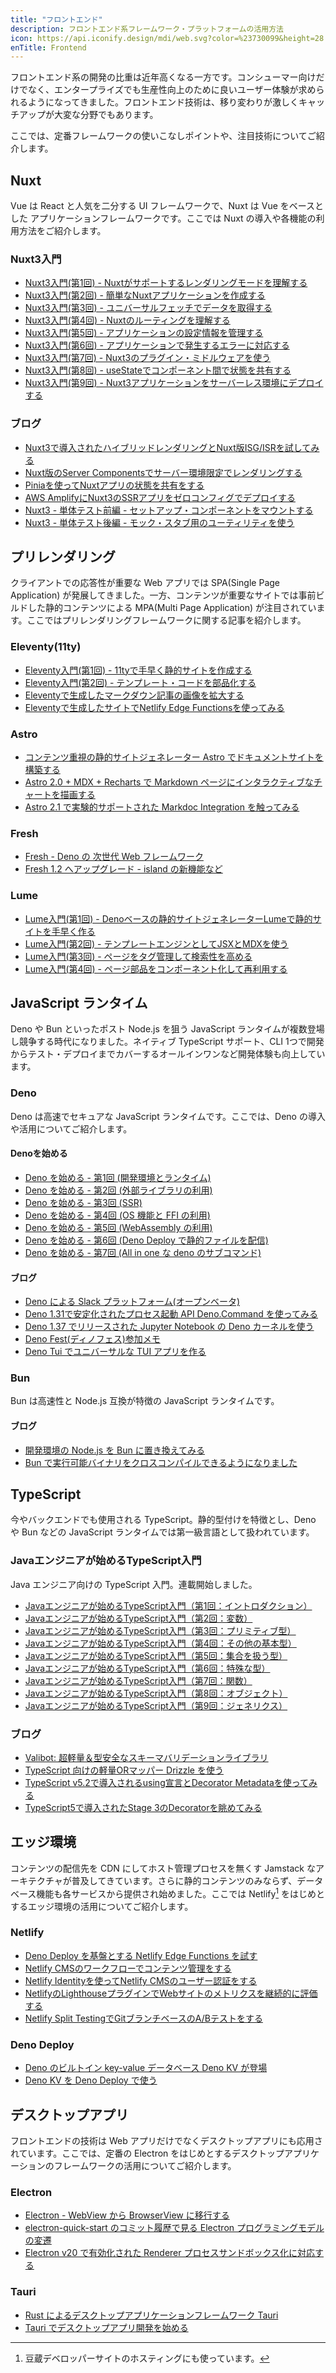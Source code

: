 ```yaml
---
title: "フロントエンド"
description: フロントエンド系フレームワーク・プラットフォームの活用方法
icon: https://api.iconify.design/mdi/web.svg?color=%23730099&height=28
enTitle: Frontend
---
```


フロントエンド系の開発の比重は近年高くなる一方です。コンシューマー向けだけでなく、エンタープライズでも生産性向上のために良いユーザー体験が求められるようになってきました。フロントエンド技術は、移り変わりが激しくキャッチアップが大変な分野でもあります。

ここでは、定番フレームワークの使いこなしポイントや、注目技術についてご紹介します。


## Nuxt
Vue は React と人気を二分する UI フレームワークで、Nuxt は Vue をベースとした アプリケーションフレームワークです。ここでは Nuxt の導入や各機能の利用方法をご紹介します。

### Nuxt3入門
- [Nuxt3入門(第1回) - Nuxtがサポートするレンダリングモードを理解する](/nuxt/nuxt3-rendering-mode/)
- [Nuxt3入門(第2回) - 簡単なNuxtアプリケーションを作成する](/nuxt/nuxt3-develop-sample-app/)
- [Nuxt3入門(第3回) - ユニバーサルフェッチでデータを取得する](/nuxt/nuxt3-universal-fetch/)
- [Nuxt3入門(第4回) - Nuxtのルーティングを理解する](/nuxt/nuxt3-routing/)
- [Nuxt3入門(第5回) - アプリケーションの設定情報を管理する](/nuxt/nuxt3-app-configuration/)
- [Nuxt3入門(第6回) - アプリケーションで発生するエラーに対応する](/nuxt/nuxt3-error-handling/)
- [Nuxt3入門(第7回) - Nuxt3のプラグイン・ミドルウェアを使う](/nuxt/nuxt3-plugin-middleware/)
- [Nuxt3入門(第8回) - useStateでコンポーネント間で状態を共有する](/nuxt/nuxt3-state-management/)
- [Nuxt3入門(第9回) - Nuxt3アプリケーションをサーバーレス環境にデプロイする](/nuxt/nuxt3-serverless-deploy/)

### ブログ
- [Nuxt3で導入されたハイブリッドレンダリングとNuxt版ISG/ISRを試してみる](/blogs/2022/12/18/nuxt3-hybrid-rendering/)
- [Nuxt版のServer Componentsでサーバー環境限定でレンダリングする](/blogs/2023/07/05/nuxt3-server-components-intro/)
- [Piniaを使ってNuxtアプリの状態を共有をする](/blogs/2023/11/05/pinia-with-nuxt3/)
- [AWS AmplifyにNuxt3のSSRアプリをゼロコンフィグでデプロイする](/blogs/2023/11/22/nuxt3-on-amplify-hosting/)
- [Nuxt3 - 単体テスト前編 - セットアップ・コンポーネントをマウントする](/blogs/2024/02/07/nuxt3-unit-testing-mount/)
- [Nuxt3 - 単体テスト後編 - モック・スタブ用のユーティリティを使う](/blogs/2024/02/12/nuxt3-unit-testing-mock/)

## プリレンダリング
クライアントでの応答性が重要な Web アプリでは SPA(Single Page Application) が発展してきました。一方、コンテンツが重要なサイトでは事前ビルドした静的コンテンツによる MPA(Multi Page Application) が注目されています。ここではプリレンダリングフレームワークに関する記事を紹介します。

### Eleventy(11ty)
- [Eleventy入門(第1回) - 11tyで手早く静的サイトを作成する](/11ty/11ty-intro/)
- [Eleventy入門(第2回) - テンプレート・コードを部品化する](/11ty/11ty-reusable-components/)
- [Eleventyで生成したマークダウン記事の画像を拡大する](/blogs/2022/05/19/11ty-zoom-image/)
- [Eleventyで生成したサイトでNetlify Edge Functionsを使ってみる](/blogs/2022/08/17/netlify-edge-functions-with-11ty/)

### Astro
- [コンテンツ重視の静的サイトジェネレーター Astro でドキュメントサイトを構築する](/blogs/2022/09/07/build-doc-site-with-astro/)
- [Astro 2.0 + MDX + Recharts で Markdown ページにインタラクティブなチャートを描画する](/blogs/2023/01/29/astro-2.0-mdx/)
- [Astro 2.1 で実験的サポートされた Markdoc Integration を触ってみる](/blogs/2023/03/23/astro2_1-with-markdoc-support/)

### Fresh
- [Fresh - Deno の 次世代 Web フレームワーク](/blogs/2022/07/04/fresh-deno-next-gen-web-framework/)
- [Fresh 1.2 へアップグレード - island の新機能など](/blogs/2023/06/27/fresh-1_2/)

### Lume
- [Lume入門(第1回) - Denoベースの静的サイトジェネレーターLumeで静的サイトを手早く作る](/lume/lume-intro/)
- [Lume入門(第2回) - テンプレートエンジンとしてJSXとMDXを使う](/lume/lume-jsx-mdx/)
- [Lume入門(第3回) - ページをタグ管理して検索性を高める](/lume/lume-search/)
- [Lume入門(第4回) - ページ部品をコンポーネント化して再利用する](/lume/lume-components/)

## JavaScript ランタイム
Deno や Bun といったポスト Node.js を狙う JavaScript ランタイムが複数登場し競争する時代になりました。ネイティブ TypeScript サポート、CLI 1つで開発からテスト・デプロイまでカバーするオールインワンなど開発体験も向上しています。

### Deno
Deno は高速でセキュアな JavaScript ランタイムです。ここでは、Deno の導入や活用についてご紹介します。

#### Denoを始める
- [Deno を始める - 第1回 (開発環境とランタイム)](/deno/getting-started/01-introduction/)
- [Deno を始める - 第2回 (外部ライブラリの利用)](/deno/getting-started/02-use-external-packages/)
- [Deno を始める - 第3回 (SSR)](/deno/getting-started/03-server-side-rendering/)
- [Deno を始める - 第4回 (OS 機能と FFI の利用)](/deno/getting-started/04-using-os-and-ffi/)
- [Deno を始める - 第5回 (WebAssembly の利用)](/deno/getting-started/05-using-wasm/)
- [Deno を始める - 第6回 (Deno Deploy で静的ファイルを配信)](/deno/getting-started/06-serving-files-on-deno-deploy/)
- [Deno を始める - 第7回 (All in one な deno のサブコマンド)](/deno/getting-started/07-all-in-one-deno-sub-commands/)

#### ブログ
- [Deno による Slack プラットフォーム(オープンベータ)](/blogs/2022/09/27/slack-new-plotform-powered-by-deno/)
- [Deno 1.31で安定化されたプロセス起動 API Deno.Command を使ってみる](/blogs/2023/03/06/deno-new-command-api/)
- [Deno 1.37 でリリースされた Jupyter Notebook の Deno カーネルを使う](/blogs/2023/09/22/deno-jupyter-kernel/)
- [Deno Fest(ディノフェス)参加メモ](/blogs/2023/10/23/deno-fest-2023/)
- [Deno Tui でユニバーサルな TUI アプリを作る](/blogs/2023/11/03/deno-tui/)

### Bun
Bun は高速性と Node.js 互換が特徴の JavaScript ランタイムです。

#### ブログ
- [開発環境の Node.js を Bun に置き換えてみる](/blogs/2023/11/21/replace-nodejs-with-bun-in-devenv/)
- [Bun で実行可能バイナリをクロスコンパイルできるようになりました](/blogs/2024/05/20/bun-cross-compile/)

## TypeScript
今やバックエンドでも使用される TypeScript。静的型付けを特徴とし、Deno や Bun などの JavaScript ランタイムでは第一級言語として扱われています。

### Javaエンジニアが始めるTypeScript入門
Java エンジニア向けの TypeScript 入門。連載開始しました。

- [Javaエンジニアが始めるTypeScript入門（第1回：イントロダクション）](/typescript-intro/introduction-to-typescript-for-java-engineer_index/)
- [Javaエンジニアが始めるTypeScript入門（第2回：変数）](/typescript-intro/introduction-to-typescript-for-java-engineer_variable/)
- [Javaエンジニアが始めるTypeScript入門（第3回：プリミティブ型）](/typescript-intro/introduction-to-typescript-for-java-engineer_primitive-type/)
- [Javaエンジニアが始めるTypeScript入門（第4回：その他の基本型）](/typescript-intro/introduction-to-typescript-for-java-engineer_other-basic-type)
- [Javaエンジニアが始めるTypeScript入門（第5回：集合を扱う型）](/typescript-intro/introduction-to-typescript-for-java-engineer_collection-type)
- [Javaエンジニアが始めるTypeScript入門（第6回：特殊な型）](/typescript-intro/introduction-to-typescript-for-java-engineer_special-type)
- [Javaエンジニアが始めるTypeScript入門（第7回：関数）](/typescript-intro/introduction-to-typescript-for-java-engineer_function)
- [Javaエンジニアが始めるTypeScript入門（第8回：オブジェクト）](/typescript-intro/introduction-to-typescript-for-java-engineer_object)
- [Javaエンジニアが始めるTypeScript入門（第9回：ジェネリクス）](/typescript-intro/introduction-to-typescript-for-java-engineer_generics)

### ブログ
- [Valibot: 超軽量＆型安全なスキーマバリデーションライブラリ](/blogs/2024/07/13/valibot-intro/)
- [TypeScript 向けの軽量ORマッパー Drizzle を使う](/blogs/2024/06/12/drizzle-intro/)
- [TypeScript v5.2で導入されるusing宣言とDecorator Metadataを使ってみる](/blogs/2023/07/19/typescript-5-2-intro/)
- [TypeScript5で導入されたStage 3のDecoratorを眺めてみる](/blogs/2023/02/15/typescript5-decorator-intro/)

## エッジ環境
コンテンツの配信先を CDN にしてホスト管理プロセスを無くす Jamstack なアーキテクチャが普及してきています。さらに静的コンテンツのみならず、データベース機能も各サービスから提供され始めました。ここでは Netlify[^1] をはじめとするエッジ環境の活用についてご紹介します。

[^1]: 豆蔵デベロッパーサイトのホスティングにも使っています。

### Netlify
- [Deno Deploy を基盤とする Netlify Edge Functions を試す](/blogs/2022/07/23/try-netlify-edge-functions/)
- [Netlify CMSのワークフローでコンテンツ管理をする](/blogs/2022/08/03/netlifycms-workflow-intro/)
- [Netlify Identityを使ってNetlify CMSのユーザー認証をする](/blogs/2022/08/10/netlify-cms-with-netlify-identity/)
- [NetlifyのLighthouseプラグインでWebサイトのメトリクスを継続的に評価する](/blogs/2022/08/17/netlify-lighthouse-plugin-intro/)
- [Netlify Split TestingでGitブランチベースのA/Bテストをする](/blogs/2022/08/21/netlify-split-testing-intro/)

### Deno Deploy
- [Deno のビルトイン key-value データベース Deno KV が登場](/blogs/2023/05/09/deno-kv/)
- [Deno KV を Deno Deploy で使う](/blogs/2023/05/18/deno-kv-on-deno-deploy/)

## デスクトップアプリ
フロントエンドの技術は Web アプリだけでなくデスクトップアプリにも応用されています。ここでは、定番の Electron をはじめとするデスクトップアプリケーションのフレームワークの活用についてご紹介します。

### Electron
- [Electron - WebView から BrowserView に移行する](/blogs/2022/01/07/electron-browserview/)
- [electron-quick-start のコミット履歴で見る Electron プログラミングモデルの変遷](/blogs/2022/02/14/history-of-electron-quick-start/)
- [Electron v20 で有効化された Renderer プロセスサンドボックス化に対応する](/blogs/2022/08/03/electron-renderer-process-sandboxed/)

### Tauri
- [Rust によるデスクトップアプリケーションフレームワーク Tauri](/blogs/2022/03/06/tauri/)
- [Tauri でデスクトップアプリ開発を始める](/blogs/2022/07/08/writing-app-with-tauri/)

